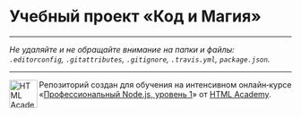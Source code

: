 # Учебный проект «Код и Магия» 

---

_Не удаляйте и не обращайте внимание на папки и файлы:_<br>
_`.editorconfig`, `.gitattributes`, `.gitignore`, `.travis.yml`, `package.json`._

---

<a href="https://htmlacademy.ru/intensive/nodejs"><img align="left" width="50" height="50" title="HTML Academy" src="https://up.htmlacademy.ru/static/img/intensive/nodejs/logo-for-github-2.png"></a>

Репозиторий создан для обучения на интенсивном онлайн‑курсе «[Профессиональный Node.js, уровень 1](https://htmlacademy.ru/intensive/nodejs)» от [HTML Academy](https://htmlacademy.ru).

[travis-image]: https://travis-ci.com/htmlacademy/intensive-nodejs-code-and-magick.svg?token=DaLxKbSXscTsANGdF25L&branch=master
[travis-url]: https://travis-ci.com/htmlacademy/intensive-nodejs-code-and-magick
